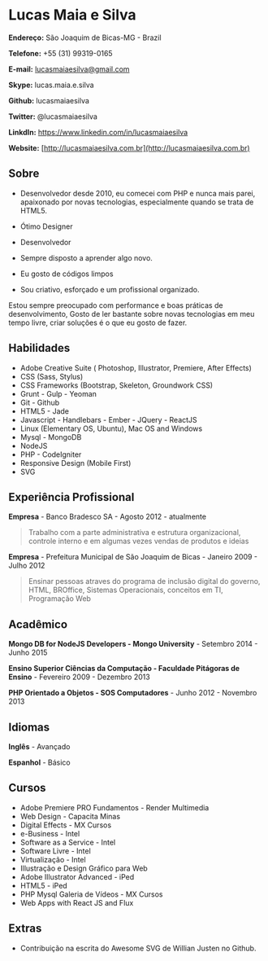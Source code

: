 # Lucas Maia e Silva

**Endereço:** São Joaquim de Bicas-MG - Brazil

**Telefone:** +55 (31) 99319-0165

**E-mail:** lucasmaiaesilva@gmail.com

**Skype:** lucas.maia.e.silva

**Github:** lucasmaiaesilva

**Twitter:** @lucasmaiaesilva

**LinkdIn:** https://www.linkedin.com/in/lucasmaiaesilva

**Website:** [http://lucasmaiaesilva.com.br](http://lucasmaiaesilva.com.br)

## Sobre

* Desenvolvedor desde 2010, eu comecei com PHP e nunca mais parei, apaixonado por novas tecnologias, especialmente quando se trata de HTML5.

* Ótimo Designer
* Desenvolvedor
* Sempre disposto a aprender algo novo.
* Eu gosto de códigos limpos
* Sou criativo, esforçado e um profissional organizado.

Estou sempre preocupado com performance e boas práticas de desenvolvimento, Gosto de ler bastante sobre novas tecnologias em meu tempo livre, criar soluções é o que eu gosto de fazer.


## Habilidades

* Adobe Creative Suite ( Photoshop, Illustrator, Premiere, After Effects)
* CSS (Sass, Stylus)
* CSS Frameworks (Bootstrap, Skeleton, Groundwork CSS)
* Grunt - Gulp - Yeoman
* Git - Github
* HTML5 - Jade
* Javascript - Handlebars - Ember - JQuery - ReactJS
* Linux (Elementary OS, Ubuntu), Mac OS and Windows
* Mysql - MongoDB
* NodeJS
* PHP - CodeIgniter
* Responsive Design (Mobile First)
* SVG

## Experiência Profissional

**Empresa** - Banco Bradesco SA - Agosto 2012 - atualmente

> Trabalho com a parte administrativa e estrutura organizacional, controle interno e em algumas vezes vendas de produtos e ideias

**Empresa** - Prefeitura Municipal de São Joaquim de Bicas - Janeiro 2009 - Julho 2012

> Ensinar pessoas atraves do programa de inclusão digital do governo, HTML, BROffice, Sistemas Operacionais, conceitos em TI, Programação Web

## Acadêmico

**Mongo DB for NodeJS Developers - Mongo University** - Setembro 2014 - Junho 2015

**Ensino Superior Ciências da Computação - Faculdade Pitágoras de Ensino** - Fevereiro 2009 - Dezembro 2013

**PHP Orientado a Objetos - SOS Computadores** - Junho 2012 - Novembro 2013

## Idiomas

**Inglês** - Avançado

**Espanhol** - Básico

## Cursos

* Adobe Premiere PRO Fundamentos - Render Multimedia
* Web Design - Capacita Minas
* Digital Effects - MX Cursos
* e-Business - Intel
* Software as a Service - Intel
* Software Livre - Intel
* Virtualização - Intel
* Illustração e Design Gráfico para Web
* Adobe Illustrator Advanced - iPed
* HTML5 - iPed
* PHP Mysql Galeria de Vídeos - MX Cursos
* Web Apps with React JS and Flux

## Extras

* Contribuição na escrita do Awesome SVG de Willian Justen no Github.







